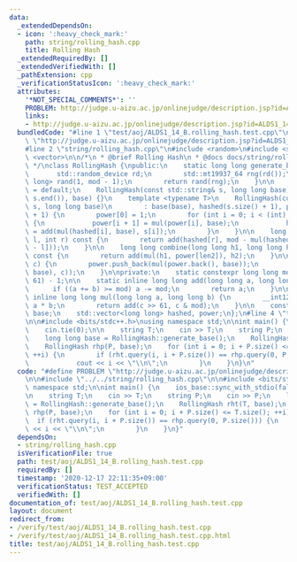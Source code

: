 ```yaml
---
data:
  _extendedDependsOn:
  - icon: ':heavy_check_mark:'
    path: string/rolling_hash.cpp
    title: Rolling Hash
  _extendedRequiredBy: []
  _extendedVerifiedWith: []
  _pathExtension: cpp
  _verificationStatusIcon: ':heavy_check_mark:'
  attributes:
    '*NOT_SPECIAL_COMMENTS*': ''
    PROBLEM: http://judge.u-aizu.ac.jp/onlinejudge/description.jsp?id=ALDS1_14_B
    links:
    - http://judge.u-aizu.ac.jp/onlinejudge/description.jsp?id=ALDS1_14_B
  bundledCode: "#line 1 \"test/aoj/ALDS1_14_B.rolling_hash.test.cpp\"\n#define PROBLEM\
    \ \"http://judge.u-aizu.ac.jp/onlinejudge/description.jsp?id=ALDS1_14_B\"\n\n\
    #line 2 \"string/rolling_hash.cpp\"\n#include <random>\n#include <string>\n#include\
    \ <vector>\n\n/*\n * @brief Rolling Hash\n * @docs docs/string/rolling_hash.md\n\
    \ */\nclass RollingHash {\npublic:\n    static long long generate_base() {\n \
    \       std::random_device rd;\n        std::mt19937_64 rng(rd());\n        std::uniform_int_distribution<long\
    \ long> rand(1, mod - 1);\n        return rand(rng);\n    }\n\n    RollingHash()\
    \ = default;\n    RollingHash(const std::string& s, long long base) : RollingHash(std::vector<char>(s.begin(),\
    \ s.end()), base) {}\n    template <typename T>\n    RollingHash(const std::vector<T>&\
    \ s, long long base)\n        : base(base), hashed(s.size() + 1), power(s.size()\
    \ + 1) {\n        power[0] = 1;\n        for (int i = 0; i < (int) s.size(); ++i)\
    \ {\n            power[i + 1] = mul(power[i], base);\n            hashed[i + 1]\
    \ = add(mul(hashed[i], base), s[i]);\n        }\n    }\n\n    long long query(int\
    \ l, int r) const {\n        return add(hashed[r], mod - mul(hashed[l], power[r\
    \ - l]));\n    }\n\n    long long combine(long long h1, long long h2, int len2)\
    \ const {\n        return add(mul(h1, power[len2]), h2);\n    }\n\n    void push_back(char\
    \ c) {\n        power.push_back(mul(power.back(), base));\n        hashed.push_back(add(mul(hashed.back(),\
    \ base), c));\n    }\n\nprivate:\n    static constexpr long long mod = (1LL <<\
    \ 61) - 1;\n\n    static inline long long add(long long a, long long b) {\n  \
    \      if ((a += b) >= mod) a -= mod;\n        return a;\n    }\n\n    static\
    \ inline long long mul(long long a, long long b) {\n        __int128_t c = (__int128_t)\
    \ a * b;\n        return add(c >> 61, c & mod);\n    }\n\n    const long long\
    \ base;\n    std::vector<long long> hashed, power;\n};\n#line 4 \"test/aoj/ALDS1_14_B.rolling_hash.test.cpp\"\
    \n\n#include <bits/stdc++.h>\nusing namespace std;\n\nint main() {\n    ios_base::sync_with_stdio(false);\n\
    \    cin.tie(0);\n\n    string T;\n    cin >> T;\n    string P;\n    cin >> P;\n\
    \    long long base = RollingHash::generate_base();\n    RollingHash rht(T, base);\n\
    \    RollingHash rhp(P, base);\n    for (int i = 0; i + P.size() <= T.size();\
    \ ++i) {\n        if (rht.query(i, i + P.size()) == rhp.query(0, P.size())) {\n\
    \            cout << i << \"\\n\";\n        }\n    }\n}\n"
  code: "#define PROBLEM \"http://judge.u-aizu.ac.jp/onlinejudge/description.jsp?id=ALDS1_14_B\"\
    \n\n#include \"../../string/rolling_hash.cpp\"\n\n#include <bits/stdc++.h>\nusing\
    \ namespace std;\n\nint main() {\n    ios_base::sync_with_stdio(false);\n    cin.tie(0);\n\
    \n    string T;\n    cin >> T;\n    string P;\n    cin >> P;\n    long long base\
    \ = RollingHash::generate_base();\n    RollingHash rht(T, base);\n    RollingHash\
    \ rhp(P, base);\n    for (int i = 0; i + P.size() <= T.size(); ++i) {\n      \
    \  if (rht.query(i, i + P.size()) == rhp.query(0, P.size())) {\n            cout\
    \ << i << \"\\n\";\n        }\n    }\n}"
  dependsOn:
  - string/rolling_hash.cpp
  isVerificationFile: true
  path: test/aoj/ALDS1_14_B.rolling_hash.test.cpp
  requiredBy: []
  timestamp: '2020-12-17 22:11:35+09:00'
  verificationStatus: TEST_ACCEPTED
  verifiedWith: []
documentation_of: test/aoj/ALDS1_14_B.rolling_hash.test.cpp
layout: document
redirect_from:
- /verify/test/aoj/ALDS1_14_B.rolling_hash.test.cpp
- /verify/test/aoj/ALDS1_14_B.rolling_hash.test.cpp.html
title: test/aoj/ALDS1_14_B.rolling_hash.test.cpp
---
```

